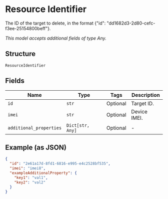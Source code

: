 
# Resource Identifier

The ID of the target to delete, in the format {"id": "dd1682d3-2d80-cefc-f3ee-25154800beff"}.

*This model accepts additional fields of type Any.*

## Structure

`ResourceIdentifier`

## Fields

| Name | Type | Tags | Description |
|  --- | --- | --- | --- |
| `id` | `str` | Optional | Target ID. |
| `imei` | `str` | Optional | Device IMEI. |
| `additional_properties` | `Dict[str, Any]` | Optional | - |

## Example (as JSON)

```json
{
  "id": "2e61a17d-8fd1-6816-e995-e4c2528bf535",
  "imei": "imei8",
  "exampleAdditionalProperty": {
    "key1": "val1",
    "key2": "val2"
  }
}
```

